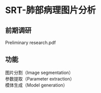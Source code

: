 # SRT-肺部病理图片分析
## 前期调研
Preliminary research.pdf
## 功能
图片分割（Image segmentation） \
参数提取（Parameter extraction）\
模体生成（Model generation）
